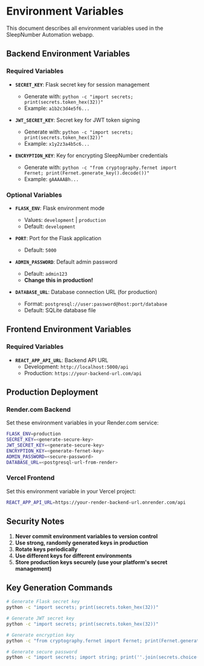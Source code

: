 # Environment Variables

This document describes all environment variables used in the SleepNumber Automation webapp.

## Backend Environment Variables

### Required Variables

- **`SECRET_KEY`**: Flask secret key for session management
  - Generate with: `python -c "import secrets; print(secrets.token_hex(32))"`
  - Example: `a1b2c3d4e5f6...`

- **`JWT_SECRET_KEY`**: Secret key for JWT token signing
  - Generate with: `python -c "import secrets; print(secrets.token_hex(32))"`
  - Example: `x1y2z3a4b5c6...`

- **`ENCRYPTION_KEY`**: Key for encrypting SleepNumber credentials
  - Generate with: `python -c "from cryptography.fernet import Fernet; print(Fernet.generate_key().decode())"`
  - Example: `gAAAAABh...`

### Optional Variables

- **`FLASK_ENV`**: Flask environment mode
  - Values: `development` | `production`
  - Default: `development`

- **`PORT`**: Port for the Flask application
  - Default: `5000`

- **`ADMIN_PASSWORD`**: Default admin password
  - Default: `admin123`
  - **Change this in production!**

- **`DATABASE_URL`**: Database connection URL (for production)
  - Format: `postgresql://user:password@host:port/database`
  - Default: SQLite database file

## Frontend Environment Variables

### Required Variables

- **`REACT_APP_API_URL`**: Backend API URL
  - Development: `http://localhost:5000/api`
  - Production: `https://your-backend-url.com/api`

## Production Deployment

### Render.com Backend

Set these environment variables in your Render.com service:

```bash
FLASK_ENV=production
SECRET_KEY=<generate-secure-key>
JWT_SECRET_KEY=<generate-secure-key>
ENCRYPTION_KEY=<generate-fernet-key>
ADMIN_PASSWORD=<secure-password>
DATABASE_URL=<postgresql-url-from-render>
```

### Vercel Frontend

Set this environment variable in your Vercel project:

```bash
REACT_APP_API_URL=https://your-render-backend-url.onrender.com/api
```

## Security Notes

1. **Never commit environment variables to version control**
2. **Use strong, randomly generated keys in production**
3. **Rotate keys periodically**
4. **Use different keys for different environments**
5. **Store production keys securely (use your platform's secret management)**

## Key Generation Commands

```bash
# Generate Flask secret key
python -c "import secrets; print(secrets.token_hex(32))"

# Generate JWT secret key
python -c "import secrets; print(secrets.token_hex(32))"

# Generate encryption key
python -c "from cryptography.fernet import Fernet; print(Fernet.generate_key().decode())"

# Generate secure password
python -c "import secrets; import string; print(''.join(secrets.choice(string.ascii_letters + string.digits) for _ in range(16)))"
```
